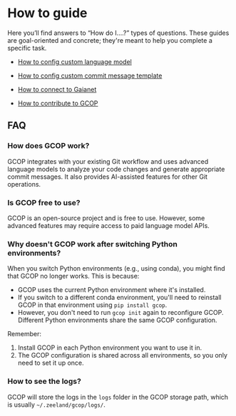 # How to guide

Here you’ll find answers to “How do I….?” types of questions. These guides are goal-oriented and concrete; they're meant to help you complete a specific task.

- [How to config custom language model](/other/how-to-config-model)

- [How to config custom commit message template](/guide/configuration.html#commit-message-template)

- [How to connect to Gaianet](/other/connect2gaianet)

- [How to contribute to GCOP](/other/contributing)

## FAQ

### How does GCOP work?

GCOP integrates with your existing Git workflow and uses advanced language models to analyze your code changes and generate appropriate commit messages. It also provides AI-assisted features for other Git operations.

### Is GCOP free to use?

GCOP is an open-source project and is free to use. However, some advanced features may require access to paid language model APIs.

### Why doesn't GCOP work after switching Python environments?

When you switch Python environments (e.g., using conda), you might find that GCOP no longer works. This is because:

- GCOP uses the current Python environment where it's installed.
- If you switch to a different conda environment, you'll need to reinstall GCOP in that environment using `pip install gcop`.
- However, you don't need to run `gcop init` again to reconfigure GCOP. Different Python environments share the same GCOP configuration.

Remember:

1. Install GCOP in each Python environment you want to use it in.
2. The GCOP configuration is shared across all environments, so you only need to set it up once.

### How to see the logs?

GCOP will store the logs in the `logs` folder in the GCOP storage path, which is usually `~/.zeeland/gcop/logs/`.
